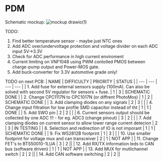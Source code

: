 # PDM

Schematic mockup:
![mockup drawio(1)](https://user-images.githubusercontent.com/78111197/210089409-ce1f0308-e05c-4726-afdd-d9baeaa8d556.png)

TODO:

1. Find better temperature sensor - maybe just NTC ones
2. Add ADC over/undervoltage protection and voltage divider on each ADC input 5V->3.3V
3. Check for ADC performance in high current enviroment
4. Current limiting on VNF1048 using PWM contolled PMOS between charge-pump output and Power-MOS gate.
5. Add buck-converter for 3.3V automotive grade only!

TODO on next PCB:
| NAME | DIFFICULTY | PRIORITY | STATUS |
| --- | --- | --- | --- |
| 1. Add fuse for external sensors supply (100mA). Can also be solved with second 5V regulator for sensors + fuse. | 1 | 3 | SCHEMATIC DONE |
| 2. Change CPC1117N to CPC1017N (or diffrent PhotoMos) | 1 | 2 | SCHEMATIC DONE |
| 3. Add clamping diodes on any signals | 2 | 3 | |
| 4. Change input filtration for low profile SMD capacitor instead of tht | 1 | 1 | DONE |
| 5. Add SWO pin | 2 | 2 | |
| 6. Current sensors output should be collected by one ADC !!! - for eg. ADC3 (change pinout) | 3 | 2 | |
| 7. Add clamping diodes on current sensor to allow lower range current detecion | 2 | 3 | IN TESTING |
| 8. Selection and redirection of IO is not imporant | 1 | 1 | SCHEMATIC DONE |
| 9. Fix WS2812B footprint | 1 | 3 | |
| 10. Use smaller footprint for voltage mux and can transceiver | 2 | 1 | NOT APP |
| 11. Change FET's to BTS50010-1LUA | 3 | 2 ||
| 12. Add RX/TX information leds to CAN bus (software driven) | 1 | 1 | NOT APP |
| 13. Add MUX for mutlichannel switch | 2 | 2 ||
| 14. Add CAN software switching | 2 | 2 ||
